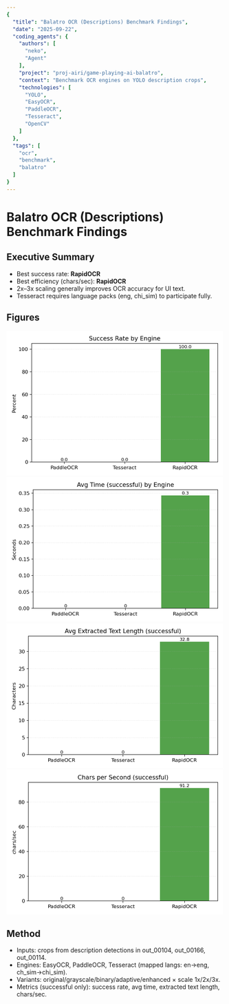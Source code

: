 ```yaml
---
{
  "title": "Balatro OCR (Descriptions) Benchmark Findings",
  "date": "2025-09-22",
  "coding_agents": {
    "authors": [
      "neko",
      "Agent"
    ],
    "project": "proj-airi/game-playing-ai-balatro",
    "context": "Benchmark OCR engines on YOLO description crops",
    "technologies": [
      "YOLO",
      "EasyOCR",
      "PaddleOCR",
      "Tesseract",
      "OpenCV"
    ]
  },
  "tags": [
    "ocr",
    "benchmark",
    "balatro"
  ]
}
---
```


# Balatro OCR (Descriptions) Benchmark Findings

## Executive Summary
- Best success rate: **RapidOCR**
- Best efficiency (chars/sec): **RapidOCR**
- 2x–3x scaling generally improves OCR accuracy for UI text.
- Tesseract requires language packs (eng, chi_sim) to participate fully.

## Figures
![](assets/success_rate.png)
![](assets/avg_time_success.png)
![](assets/avg_text_len_success.png)
![](assets/efficiency.png)

## Method
- Inputs: crops from description detections in out_00104, out_00166, out_00114.
- Engines: EasyOCR, PaddleOCR, Tesseract (mapped langs: en→eng, ch_sim→chi_sim).
- Variants: original/grayscale/binary/adaptive/enhanced × scale 1x/2x/3x.
- Metrics (successful only): success rate, avg time, extracted text length, chars/sec.
